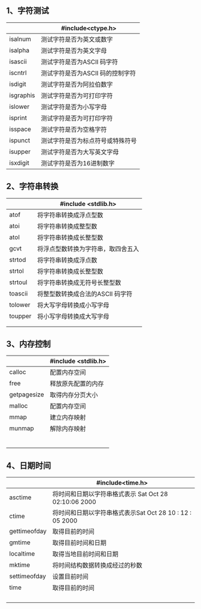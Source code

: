 ## 1、字符测试

|           | #include<ctype.h>                |
| --------- | -------------------------------- |
| isalnum   | 测试字符是否为英文或数字         |
| isalpha   | 测试字符是否为英文字母           |
| isascii   | 测试字符是否为ASCII 码字符       |
| iscntrl   | 测试字符是否为ASCII 码的控制字符 |
| isdigit   | 测试字符是否为阿拉伯数字         |
| isgraphis | 测试字符是否为可打印字符         |
| islower   | 测试字符是否为小写字母           |
| isprint   | 测试字符是否为可打印字符         |
| isspace   | 测试字符是否为空格字符           |
| ispunct   | 测试字符是否为标点符号或特殊符号 |
| isupper   | 测试字符是否为大写英文字母       |
| isxdigit  | 测试字符是否为16进制数字         |



## 2、字符串转换

|         | #include <stdlib.h>                |
| ------- | ---------------------------------- |
| atof    | 将字符串转换成浮点型数             |
| atoi    | 将字符串转换成整型数               |
| atol    | 将字符串转换成长整型数             |
| gcvt    | 将浮点型数转换为字符串，取四舍五入 |
| strtod  | 将字符串转换成浮点数               |
| strtol  | 将字符串转换成长整型数             |
| strtoul | 将字符串转换成无符号长整型数       |
| toascii | 将整型数转换成合法的ASCII 码字符   |
| tolower | 将大写字母转换成小写字母           |
| toupper | 将小写字母转换成大写字母           |
|         |                                    |
|         |                                    |



## 3、内存控制

|             | #include <stdlib.h> |
| ----------- | ------------------- |
| calloc      | 配置内存空间        |
| free        | 释放原先配置的内存  |
| getpagesize | 取得内存分页大小    |
| malloc      | 配置内存空间        |
| mmap        | 建立内存映射        |
| munmap      | 解除内存映射        |
|             |                     |
|             |                     |
|             |                     |
|             |                     |
|             |                     |
|             |                     |



## 4、日期时间

|              | #include<time.h>                                         |
| ------------ | -------------------------------------------------------- |
| asctime      | 将时间和日期以字符串格式表示 Sat Oct 28 02:10:06 2000    |
| ctime        | 将时间和日期以字符串格式表示Sat Oct 28 10 : 12 : 05 2000 |
| gettimeofday | 取得目前的时间                                           |
| gmtime       | 取得目前时间和日期                                       |
| localtime    | 取得当地目前时间和日期                                   |
| mktime       | 将时间结构数据转换成经过的秒数                           |
| settimeofday | 设置目前时间                                             |
| time         | 取得目前的时间                                           |
|              |                                                          |
|              |                                                          |
|              |                                                          |
|              |                                                          |

